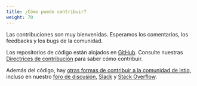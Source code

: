 ```yaml
---
title: ¿Cómo puedo contribuir?
weight: 70
---
```


Las contribuciones son muy bienvenidas. Esperamos los comentarios, los feedbacks y los bugs de la comunidad.

Los repositorios de código están alojados en [GitHub](https://github.com/istio). Consulte nuestras [Directrices de contribución](https://github.com/istio/community/blob/master/CONTRIBUTING.md) para saber cómo contribuir.

Además del código, hay [otras formas de contribuir a la comunidad de Istio](/get-involved/), incluso en nuestro [foro de discusión](https://discuss.istio.io),
[Slack](https://slack.istio.io) y [Stack Overflow](https://stackoverflow.com/questions/tagged/istio).
